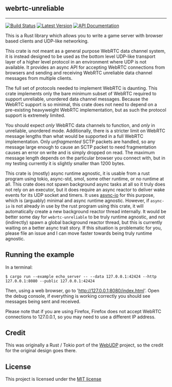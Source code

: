 ## webrtc-unreliable

---

[![Build Status](https://img.shields.io/circleci/project/github/triplehex/webrtc-unreliable.svg)](https://circleci.com/gh/triplehex/webrtc-unreliable)
[![Latest Version](https://img.shields.io/crates/v/webrtc-unreliable.svg)](https://crates.io/crates/webrtc-unreliable)
[![API Documentation](https://docs.rs/webrtc-unreliable/badge.svg)](https://docs.rs/webrtc-unreliable)

This is a Rust library which allows you to write a game server with browser
based clients and UDP-like networking.

This crate is not meant as a general purpose WebRTC data channel system, it is
instead designed to be used as the bottom level UDP-like transport layer of a
higher level protocol in an environment where UDP is not available.  It provides
an async API for accepting WebRTC connections from browsers and sending and
receiving WebRTC unreliable data channel messages from multiple clients.

The full set of protocols needed to implement WebRTC is daunting.  This crate
implements only the bare minimum subset of WebRTC required to support
unreliable, unordered data channel messages.  Because the WebRTC support is so
minimal, this crate does not need to depend on a pre-existing heavyweight WebRTC
implementation, but as such the protocol support is extremely limited.

You should expect *only* WebRTC data channels to function, and *only* in
unreliable, unordered mode.  Additionally, there is a stricter limit on WebRTC
message lengths than what would be supported in a full WebRTC implementation.
Only *unfragmented* SCTP packets are handled, so any message large enough to
cause an SCTP packet to need fragmentation causes an error on write and is
simply dropped on read.  The maximum message length depends on the particular
browser you connect with, but in my testing currently it is slightly smaller
than 1200 bytes.

This crate is (mostly) async runtime agnostic, it is usable from a rust program
using tokio, async-std, smol, some other runtime, or no runtime at all.  This
crate does not spawn background async tasks at all so it truly does not rely on
an executor, but it does require an async reactor to deliver wake events for its
UDP socket and timers.  It uses [async-io](https://github.com/stjepang/async-io)
for this purpose, which is (arguably) minimal and async runtime agnostic.
However, if `async-io` is not already in use by the rust program using this
crate, it will automatically create a new background reactor thread internally.
It would be better some day for `webrtc-unreliable` to be truly runtime
agnostic, and not (indirectly) spawn a global background reactor thread, but
this is currently waiting on a better async trait story.  If this situation is
problematic for you, please file an issue and I can move faster towards being
truly runtime agnostic.

## Running the example

In a terminal: 

```
$ cargo run --example echo_server -- --data 127.0.0.1:42424 --http 127.0.0.1:8080 --public 127.0.0.1:42424
```

Then, using a web browser, go to 'http://127.0.0.1:8080/index.html'. Open the
debug console, if everything is working correctly you should see messages being
sent and received.

Please note that if you are using Firefox, Firefox does not accept WebRTC
connections to 127.0.0.1, so you may need to use a different IP address.

## Credit

This was originally a Rust / Tokio port of the
[WebUDP](https://github.com/seemk/WebUdp) project, so the credit for the
original design goes there.

## License

This project is licensed under the [MIT license](LICENSE)
